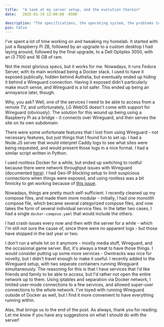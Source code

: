 ```yaml
---
title:  "A look at my server setup, and the evolution therein"
date:   2025-01-19 12:00:00 -0500

description: "The specifications, the operating system, the problems to solve, and some raspberry pi(e)."
pin: false
---
```


I've spent a lot of time working on and tweaking my homelab. It started with just a Raspberry Pi 2B, followed by an upgrade to a custom desktop I had laying around, followed by the final upgrade, to a Dell Optiplex 3050, with an i3 7100 and 16 GB of ram.

Not the most glorious specs, but it works for me. Nowadays, it runs Fedora Server, with its main workload being a Docker stack. I used to have it exposed publically, hidden behind Authelia, but eventually ended up hiding it behind a Wireguard connection. Having it exposed didn't particularly make much sense, and Wireguard is a lot safer. This ended up being an annoyance later, though.

Why, you ask? Well, one of the services I need to be able to access from a remote TV, and unfortunately, LG WebOS doesn't come with support for Wireguard (obviously). The solution for this wound up being using a Raspberry Pi as a bridge - it connects over Wireguard, and then serves the site on its own subdomain.

There were some unfortunate features that I lost from using Wireguard - not necessary features, but just things that I found fun to set up. I had a Node.JS server that would interpret Caddy logs to see what sites were being requested, and would present those logs in a nice format. I had a similar script written in Python.

I used rootless Docker for a while, but ended up switching to rootful because there were network throughput issues with Wireguard (documented [here](https://docs.docker.com/engine/security/rootless/#networking-errors)). I had Geo-IP blocking setup to limit suspicious connections when things were exposed, and using rootless was a bit finnicky to get working because of [this issue](https://github.com/moby/moby/issues/41789).

Nowadays, things are pretty much self-sufficient. I recently cleaned up my compose files, and made them more modular - initially, I had one monolith compose file, which became several categorized compose files, and now takes the form of several individual service files. In the latter two cases, I had a single `docker-compose.yaml` that would include the others.

I had crash issues every now and then with the server for a while - which I'm still not sure the cause of, since there were no apparent logs - but those have stopped in the last year or two.

I don't run a whole lot on it anymore - mostly media stuff, Wireguard, and the occasional game server. But, it's always a treat to have those things. I would consider putting up some more services - Owntracks was nice for novelty, but I didn't travel enough to make it useful. I recently added to the Wireguard setup, with two separate containers running Wireguard simultaneously. The reasoning for this is that I have services that I'd like friends and family to be able to access, but I'd rather not open the entire network up to them. Using iptables and separation via Docker network, I limited user-mode connections to a few services, and allowed super-user connections to the whole network. I've toyed with running Wireguard outside of Docker as well, but I find it more convenient to have everything running within.

Alas, that brings us to the end of the post. As always, thank you for reading. Let me know if you have any suggestions on what I should do with the server!